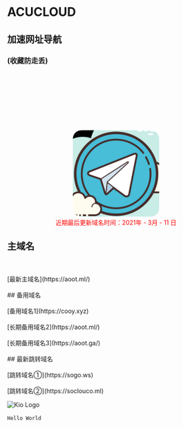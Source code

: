 # ACUCLOUD
## 加速网址导航
### (收藏防走丢)

<br />
<br />

<html>
<head>
    <title>JcMan</title>
    <style type="text/css">
    .image2{
        margin-top: 100px; 
        width:200px; 
        height:200px; 
        border-radius:20px; 
    }
    </style>
</head>
<body>
<center>
<img class="image2" src="/ssrlogo.jpg"/> 
</center>
</body>
</html>

<html>
<head>
</head>
<center>
<font color="#FF0000">近期最后更新域名时间：2021年 - 3月 - 11 日</font>
</center>
</html>

## 主域名 
<br />
<br />
[最新主域名](https://aoot.ml/) 
<br />
<br />
## 备用域名
<br />
<br />
[备用域名1](https://cooy.xyz)
<br />
<br />
[长期备用域名2](https://aoot.ml/)
<br />
<br />
[长期备用域名3](https://aoot.ga/)
<br />
<br />
## 最新跳转域名
<br />
<br />
[跳转域名①](https://sogo.ws)   
<br />
<br />
[跳转域名②](https://soclouco.ml)
 
 ![Kio Logo](https://acucloud.github.io/99836.jpg)
 ```java
 Hello World 
 ```
